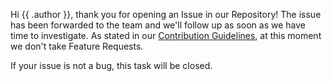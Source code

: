 Hi {{ .author }}, thank you for opening an Issue in our Repository!
The issue has been forwarded to the team and we'll follow up as soon as we have time to investigate. 
As stated in our [Contribution Guidelines](https://github.com/duckduckgo/Android/blob/develop/CONTRIBUTING.md), at this moment we don't take Feature Requests. 

If your issue is not a bug, this task will be closed.

